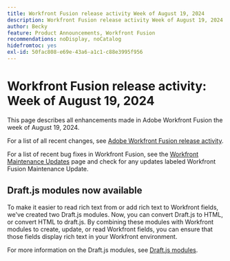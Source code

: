 ```yaml
---
title: Workfront Fusion release activity Week of August 19, 2024
description: Workfront Fusion release activity Week of August 19, 2024
author: Becky
feature: Product Announcements, Workfront Fusion
recommendations: noDisplay, noCatalog
hidefromtoc: yes
exl-id: 50fac808-e69e-43a6-a1c1-c88e3995f956
---
```

# Workfront Fusion release activity: Week of August 19, 2024

This page describes all enhancements made in Adobe Workfront Fusion the week of August 19, 2024.

For a list of all recent changes, see [Adobe Workfront Fusion release activity](/help/workfront-fusion/fusion-product-releases/fusion-release-activity.md).

For a list of recent bug fixes in Workfront Fusion, see the [Workfront Maintenance Updates](https://experienceleague.adobe.com/docs/workfront-known-issues/releases/current-updates.html) page and check for any updates labeled Workfront Fusion Maintenance Update.

## Draft.js modules now available

To make it easier to read rich text from or add rich text to Workfront fields, we've created two Draft.js modules. Now, you can convert Draft.js to HTML, or convert HTML to draft.js. By combining these modules with Workfront modules to create, update, or read Workfront fields, you can ensure that those fields display rich text in your Workfront environment.

For more information on the Draft.js modules, see [Draft.js modules](/help/workfront-fusion/references/apps-and-modules/tools-and-transformers/draft-js-modules.md).
